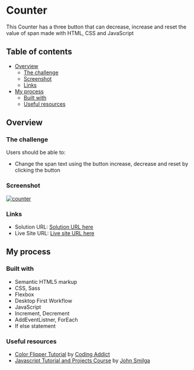 # Counter

This Counter has a three button that can decrease, increase and reset the value of span made with HTML, CSS and JavaScript

## Table of contents

- [Overview](#overview)
  - [The challenge](#the-challenge)
  - [Screenshot](#screenshot)
  - [Links](#links)
- [My process](#my-process)
  - [Built with](#built-with)
  - [Useful resources](#useful-resources)

## Overview

### The challenge

Users should be able to:

- Change the span text using the button increase, decrease and reset by clicking the button

### Screenshot

[![counter](https://user-images.githubusercontent.com/20262557/184800778-685b6eff-dc98-4197-ae0e-ef9d904e7bfa.JPG)](https://joemar-ceneza.github.io/counter/)

### Links

- Solution URL: [Solution URL here](https://github.com/joemar-ceneza/counter)
- Live Site URL: [Live site URL here](https://joemar-ceneza.github.io/counter/)

## My process

### Built with

- Semantic HTML5 markup
- CSS, Sass
- Flexbox
- Desktop First Workflow
- JavaScript
- Increment, Decrement
- AddEventListner, ForEach
- If else statement

### Useful resources

- [Color Flipper Tutorial](https://www.youtube.com/watch?v=c5SIG7Ie0dM&t=421s) by [Coding Addict](https://www.youtube.com/channel/UCMZFwxv5l-XtKi693qMJptA)
- [Javascript Tutorial and Projects Course](https://www.udemy.com/course/javascript-tutorial-for-beginners-w/) by [John Smilga](https://www.johnsmilga.com/)

